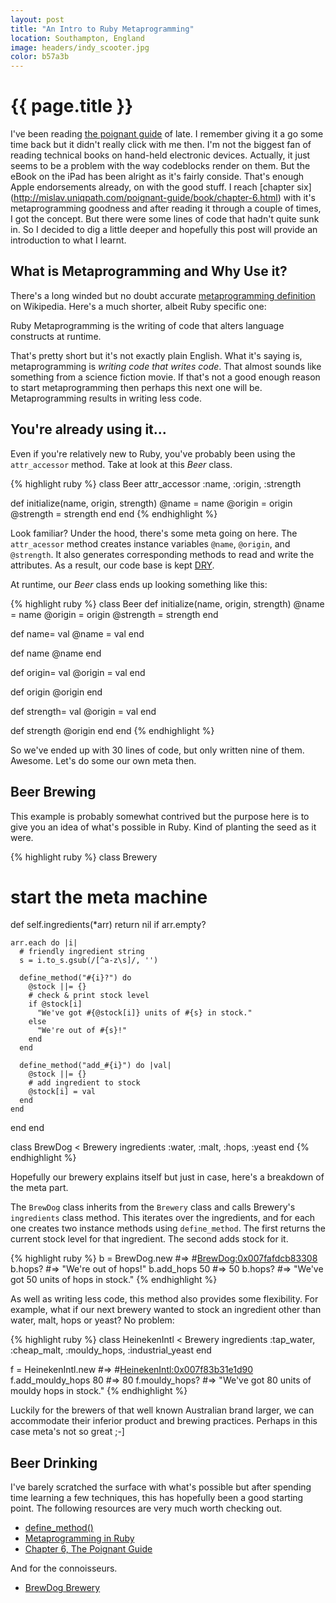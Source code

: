 ```yaml
---
layout: post
title: "An Intro to Ruby Metaprogramming"
location: Southampton, England
image: headers/indy_scooter.jpg
color: b57a3b
---
```


{{ page.title }}
================

I've been reading [the poignant guide](http://mislav.uniqpath.com/poignant-guide/) of late. I remember giving it a go some time back but it didn't really click with me then. I'm not the biggest fan of reading technical books on hand-held electronic devices. Actually, it just seems to be a problem with the way codeblocks render on them. But the eBook on the iPad has been alright as it's fairly conside. That's enough Apple endorsements already, on with the good stuff. I reach [chapter six] (http://mislav.uniqpath.com/poignant-guide/book/chapter-6.html) with it's metaprogramming goodness and after reading it through a couple of times, I got the concept. But there were some lines of code that hadn't quite sunk in. So I decided to dig a little deeper and hopefully this post will provide an introduction to what I learnt.

## What is Metaprogramming and Why Use it?

There's a long winded but no doubt accurate [metaprogramming definition](http://en.wikipedia.org/wiki/Metaprogramming) on Wikipedia. Here's a much shorter, albeit Ruby specific one: 

Ruby Metaprogramming is the writing of code that alters language constructs at runtime.

That's pretty short but it's not exactly plain English. What it's saying is, metaprogramming is *writing code that writes code*. That almost sounds like something from a science fiction movie. If that's not a good enough reason to start metaprogramming then perhaps this next one will be. Metaprogramming results in writing less code.

## You're already using it...

Even if you're relatively new to Ruby, you've probably been using the `attr_accessor` method. Take at look at this *Beer* class.

{% highlight ruby %}
class Beer
  attr_accessor :name, :origin, :strength

  def initialize(name, origin, strength)
    @name = name
    @origin = origin
    @strength = strength
  end
end
{% endhighlight %}

Look familiar? Under the hood, there's some meta going on here. The `attr_acessor` method creates instance variables `@name`, `@origin`, and `@strength`. It also generates corresponding methods to read and write the attributes. As a result, our code base is kept [DRY](http://en.wikipedia.org/wiki/Don't_repeat_yourself).

At runtime, our *Beer* class ends up looking something like this:

{% highlight ruby %}
class Beer
  def initialize(name, origin, strength)
    @name = name
    @origin = origin
    @strength = strength
  end

  def name= val
    @name = val
  end

  def name
    @name
  end

  def origin= val
    @origin = val
  end

  def origin
    @origin
  end

  def strength= val
    @origin = val
  end

  def strength
    @origin
  end
end
{% endhighlight %}

So we've ended up with 30 lines of code, but only written nine of them. Awesome. Let's do some our own meta then.

## Beer Brewing

This example is probably somewhat contrived but the purpose here is to give you an idea of what's possible in Ruby. Kind of planting the seed as it were.

{% highlight ruby %}
class Brewery
  # start the meta machine
  def self.ingredients(*arr)
    return nil if arr.empty?

    arr.each do |i|
      # friendly ingredient string
      s = i.to_s.gsub(/[^a-z\s]/, '')

      define_method("#{i}?") do
        @stock ||= {}
        # check & print stock level
        if @stock[i]
          "We've got #{@stock[i]} units of #{s} in stock."
        else
          "We're out of #{s}!"
        end
      end

      define_method("add_#{i}") do |val|
        @stock ||= {}
        # add ingredient to stock
        @stock[i] = val
      end
    end
  end
end

class BrewDog < Brewery
  ingredients :water, :malt, :hops, :yeast
end
{% endhighlight %}

Hopefully our brewery explains itself but just in case, here's a breakdown of the meta part. 

The `BrewDog` class inherits from the `Brewery` class and calls Brewery's `ingredients` class method. This iterates over the ingredients, and for each one creates two instance methods using `define_method`. The first returns the current stock level for that ingredient. The second adds stock for it.

{% highlight ruby %}
b = BrewDog.new   #=> #<BrewDog:0x007fafdcb83308>
b.hops?           #=> "We're out of hops!"
b.add_hops 50     #=> 50
b.hops?           #=> "We've got 50 units of hops in stock."
{% endhighlight %}

As well as writing less code, this method also provides some flexibility. For example, what if our next brewery wanted to stock an ingredient other than water, malt, hops or yeast? No problem:

{% highlight ruby %}
class HeinekenIntl < Brewery
  ingredients :tap_water, :cheap_malt, :mouldy_hops, :industrial_yeast
end

f = HeinekenIntl.new   #=> #<HeinekenIntl:0x007f83b31e1d90>
f.add_mouldy_hops 80  #=> 80
f.mouldy_hops?        #=> "We've got 80 units of mouldy hops in stock."
{% endhighlight %}

Luckily for the brewers of that well known Australian brand larger, we can accommodate their inferior product and brewing practices. Perhaps in this case meta's not so great ;-]

## Beer Drinking

I've barely scratched the surface with what's possible but after spending time learning a few techniques, this has hopefully been a good starting point. The following resources are very much worth checking out.

* [define_method()](http://www.ruby-doc.org/core-1.9.3/Module.html#method-i-define_method)
* [Metaprogramming in Ruby](http://ruby-metaprogramming.rubylearning.com/)
* [Chapter 6, The Poignant Guide](http://mislav.uniqpath.com/poignant-guide/book/chapter-6.html)

And for the connoisseurs.

* [BrewDog Brewery](http://www.brewdog.com/)
